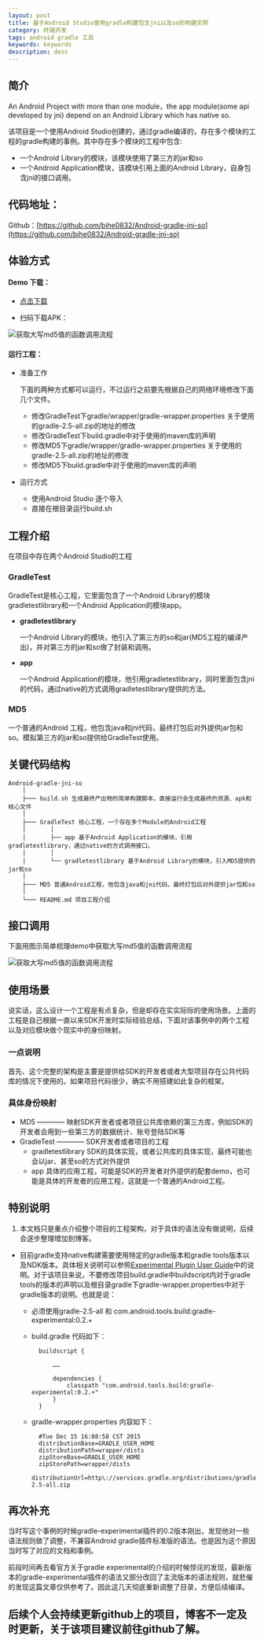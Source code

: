 ```yaml
---
layout: post
title: 基于Android Studio使用gradle构建包含jni以及so的构建实例
category: 终端开发
tags: android gradle 工具
keywords: keywords
description: desc
---
```


## 简介

An Android Project with more than one module，the app module(some api developed by jni) depend on an Android Library which has native so.

该项目是一个使用Android Studio创建的，通过gradle编译的，存在多个模块的工程的gradle构建的事例。其中存在多个模块的工程中包含:

- 一个Android Library的模块，该模块使用了第三方的jar和so
- 一个Android Application模块，该模块引用上面的Android Library，自身包含jni的接口调用。

## 代码地址：

Github：[https://github.com/bihe0832/Android-gradle-jni-so](https://github.com/bihe0832/Android-gradle-jni-so)

## 体验方式

#### Demo 下载：
	
- [点击下载](http://blog.bihe0832.com/public/resource/GradleTest-debug.apk)
	
- 扫码下载APK：
	
![获取大写md5值的函数调用流程](http://blog.bihe0832.com/public/images/gradle-test-apk-download.png)

#### 运行工程：

- 准备工作

	下面的两种方式都可以运行，不过运行之前要先根据自己的网络环境修改下面几个文件。
		
	- 修改GradleTest下gradle/wrapper/gradle-wrapper.properties 关于使用的gradle-2.5-all.zip的地址的修改
	- 修改GradleTest下build.gradle中对于使用的maven库的声明
	- 修改MD5下gradle/wrapper/gradle-wrapper.properties 关于使用的gradle-2.5-all.zip的地址的修改
	- 修改MD5下build.gradle中对于使用的maven库的声明

- 运行方式	
	
	- 使用Android Studio 逐个导入
	- 直接在根目录运行build.sh
	 
## 工程介绍

在项目中存在两个Android Studio的工程

### GradleTest

GradleTest是核心工程，它里面包含了一个Android Library的模块gradletestlibrary和一个Android Application的模块app。

- **gradletestlibrary**

	一个Android Library的模块，他引入了第三方的so和jar(MD5工程的编译产出)，并对第三方的jar和so做了封装和调用。

- **app**

	一个Android Application的模块，他引用gradletestlibrary，同时里面包含jni的代码，通过native的方式调用gradletestlibrary提供的方法。

### MD5

一个普通的Android 工程，他包含java和jni代码，最终打包后对外提供jar包和so。模拟第三方的jar和so提供给GradleTest使用。

## 关键代码结构

	Android-gradle-jni-so
		│
		├─── build.sh 生成最终产出物的简单构建脚本，直接运行会生成最终的资源、apk和核心文件
		│
		├─── GradleTest 核心工程，一个存在多个Module的Android工程
		│		│
		│		├── app 基于Android Application的模块，引用gradletestlibrary，通过native的方式调用接口。
		│		│
		│		└── gradletestlibrary 基于Android Library的模块，引入MD5提供的jar和so
		│		
		├─── MD5 普通Android工程，他包含java和jni代码，最终打包后对外提供jar包和so
		│
	   	└─── README.md 项目工程介绍
	   	
## 接口调用

下面用图示简单梳理demo中获取大写md5值的函数调用流程

![获取大写md5值的函数调用流程](http://blog.bihe0832.com/public/images/gradle-test-func-call.png)

## 使用场景

说实话，这么设计一个工程是有点复杂，但是却存在实实际际的使用场景。上面的工程是自己根据一直以来SDK开发时实际经验总结，下面对该事例中的两个工程以及对应模块做个现实中的身份映射。

### 一点说明

首先、这个完整的架构是主要是提供给SDK的开发者或者大型项目存在公共代码库的情况下使用的。如果项目代码很少，确实不用搭建如此复杂的框架。

### 具体身份映射

- MD5  ————  映射SDK开发者或者项目公共库依赖的第三方库，例如SDK的开发者会用到一些第三方的数据统计、账号登陆SDK等
- GradleTest ————  SDK开发者或者项目的工程
	- gradletestlibrary SDK的具体实现，或者公共库的具体实现，最终可能也会以jar、甚至so的方式对外提供
	- app 具体的应用工程，可能是SDK的开发者对外提供的配套demo，也可能是具体的开发者的应用工程，这就是一个普通的Android工程。

## 特别说明

1. 本文档只是重点介绍整个项目的工程架构，对于具体的语法没有做说明，后续会逐步整理增加到博客。
- 目前gradle支持native构建需要使用特定的gradle版本和gradle tools版本以及NDK版本。具体相关说明可以参照[Experimental Plugin User Guide](http://blog.bihe0832.com/Experimental_Plugin_User_Guide.html)中的说明。对于该项目来说，不要修改项目build.gradle中buildscript内对于gradle tools的版本的声明以及根目录gradle下gradle-wrapper.properties中对于gradle版本的说明。也就是说：
	- 必须使用gradle-2.5-all 和 com.android.tools.build:gradle-experimental:0.2.+
	- build.gradle 代码如下：
		
			buildscript {
				
				……
				
			    dependencies {
			        classpath "com.android.tools.build:gradle-experimental:0.2.+"
			    }
			}
	- gradle-wrapper.properties 内容如下：

			#Tue Dec 15 16:08:58 CST 2015
			distributionBase=GRADLE_USER_HOME
			distributionPath=wrapper/dists
			zipStoreBase=GRADLE_USER_HOME
			zipStorePath=wrapper/dists
			distributionUrl=http\://services.gradle.org/distributions/gradle-2.5-all.zip
			

## 再次补充

当时写这个事例的时候gradle-experimental插件的0.2版本刚出，发现他对一些语法规则做了调整，不兼容Android gradle插件标准版的语法。也是因为这个原因当时写了对应的文档和事例。

前段时间再去看官方关于gradle experimental的介绍的时候惊诧的发现，最新版本的gradle-experimental插件的语法又部分改回了主流版本的语法规则，就悲催的发现这篇文章仅供参考了。因此这几天彻底重新调整了目录，方便后续编译。

## 后续个人会持续更新github上的项目，博客不一定及时更新，关于该项目建议前往github了解。
